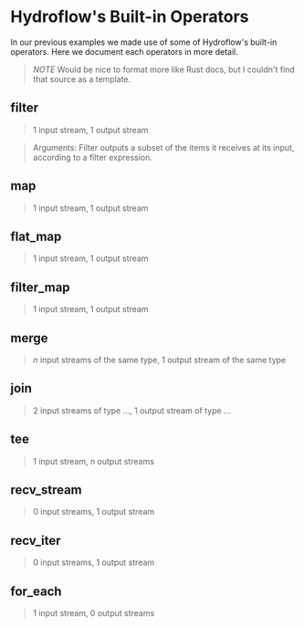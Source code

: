# Hydroflow's Built-in Operators
In our previous examples we made use of some of Hydroflow's built-in operators.
Here we document each operators in more detail.

> *NOTE* Would be nice to format more like Rust docs, but I couldn't find that source as a template.
## filter
> 1 input stream, 1 output stream

> Arguments:
Filter outputs a subset of the items it receives at its input, according to a filter expression.

## map
> 1 input stream, 1 output stream

## flat_map
> 1 input stream, 1 output stream

## filter_map
> 1 input stream, 1 output stream

## merge
> _n_ input streams of the same type, 1 output stream of the same type

## join
> 2 input streams of type ..., 1 output stream of type ...

## tee
> 1 input stream, _n_ output streams

## recv_stream
> 0 input streams, 1 output stream

## recv_iter
> 0 input streams, 1 output stream

## for_each
> 1 input stream, 0 output streams
